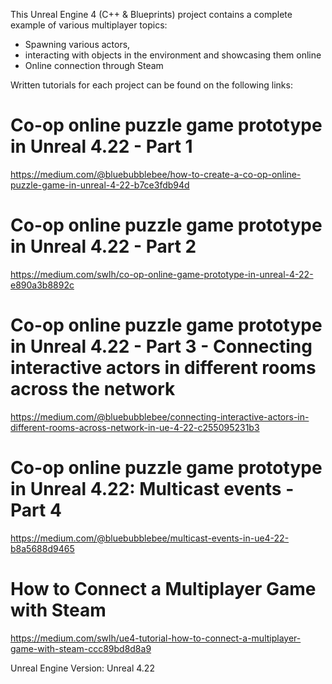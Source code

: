 
This Unreal Engine 4 (C++ & Blueprints) project contains a complete example of various multiplayer topics:
- Spawning various actors,
- interacting with objects in the environment and showcasing them online
- Online connection through Steam

Written tutorials for each project can be found on the following links:
# Co-op online puzzle game prototype in Unreal 4.22 - Part 1
https://medium.com/@bluebubblebee/how-to-create-a-co-op-online-puzzle-game-in-unreal-4-22-b7ce3fdb94d

# Co-op online puzzle game prototype in Unreal 4.22 - Part 2
https://medium.com/swlh/co-op-online-game-prototype-in-unreal-4-22-e890a3b8892c

# Co-op online puzzle game prototype in Unreal 4.22 - Part 3 - Connecting interactive actors in different rooms across the network
https://medium.com/@bluebubblebee/connecting-interactive-actors-in-different-rooms-across-network-in-ue-4-22-c255095231b3

# Co-op online puzzle game prototype in Unreal 4.22: Multicast events - Part 4
https://medium.com/@bluebubblebee/multicast-events-in-ue4-22-b8a5688d9465

# How to Connect a Multiplayer Game with Steam
https://medium.com/swlh/ue4-tutorial-how-to-connect-a-multiplayer-game-with-steam-ccc89bd8d8a9

Unreal Engine Version: Unreal 4.22
